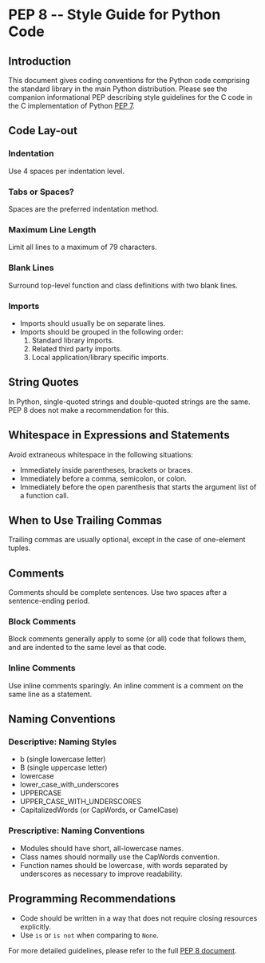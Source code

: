 
# PEP 8 -- Style Guide for Python Code

## Introduction

This document gives coding conventions for the Python code comprising the standard library in the main Python distribution. Please see the companion informational PEP describing style guidelines for the C code in the C implementation of Python [PEP 7](https://peps.python.org/pep-0007/).

## Code Lay-out

### Indentation

Use 4 spaces per indentation level.

### Tabs or Spaces?

Spaces are the preferred indentation method.

### Maximum Line Length

Limit all lines to a maximum of 79 characters.

### Blank Lines

Surround top-level function and class definitions with two blank lines.

### Imports

- Imports should usually be on separate lines.
- Imports should be grouped in the following order:
  1. Standard library imports.
  2. Related third party imports.
  3. Local application/library specific imports.

## String Quotes

In Python, single-quoted strings and double-quoted strings are the same. PEP 8 does not make a recommendation for this.

## Whitespace in Expressions and Statements

Avoid extraneous whitespace in the following situations:

- Immediately inside parentheses, brackets or braces.
- Immediately before a comma, semicolon, or colon.
- Immediately before the open parenthesis that starts the argument list of a function call.

## When to Use Trailing Commas

Trailing commas are usually optional, except in the case of one-element tuples.

## Comments

Comments should be complete sentences. Use two spaces after a sentence-ending period.

### Block Comments

Block comments generally apply to some (or all) code that follows them, and are indented to the same level as that code.

### Inline Comments

Use inline comments sparingly. An inline comment is a comment on the same line as a statement.

## Naming Conventions

### Descriptive: Naming Styles

- b (single lowercase letter)
- B (single uppercase letter)
- lowercase
- lower_case_with_underscores
- UPPERCASE
- UPPER_CASE_WITH_UNDERSCORES
- CapitalizedWords (or CapWords, or CamelCase)

### Prescriptive: Naming Conventions

- Modules should have short, all-lowercase names.
- Class names should normally use the CapWords convention.
- Function names should be lowercase, with words separated by underscores as necessary to improve readability.

## Programming Recommendations

- Code should be written in a way that does not require closing resources explicitly.
- Use `is` or `is not` when comparing to `None`.

For more detailed guidelines, please refer to the full [PEP 8 document](https://peps.python.org/pep-0008/).
